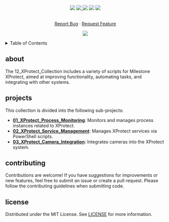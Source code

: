 <!--   my-icons -->
<p align="center">
</a>
    <a href="https://github.com/Pr0xyG33k/12_XProtect_Collection/"><img src="https://img.shields.io/badge/status-update-greengreen.svg?style=for-the-badge"></a>
    <a href="https://github.com/Pr0xyG33k/12_XProtect_Collection/graphs/contributors"><img src="https://img.shields.io/github/contributors/Pr0xyG33k/12_XProtect_Collection?style=for-the-badge">
    <a href="https://github.com/Pr0xyG33k/12_XProtect_Collection/stargazers"><img src="https://img.shields.io/github/stars/Pr0xyG33k/12_XProtect_Collection?style=for-the-badge"></a>
    <a href="https://github.com/Pr0xyG33k/12_XProtect_Collection/network/members"><img src="https://img.shields.io/github/forks/Pr0xyG33k/12_XProtect_Collection.svg?style=for-the-badge"></a>
    <a href="https://github.com/Pr0xyG33k/12_XProtect_Collection/issues"><img src="https://img.shields.io/github/issues/Pr0xyG33k/12_XProtect_Collection.svg?style=for-the-badge"></a>
</p>

<!-- PROJECT LOGO -->
  <p align="center">
    <br />
    <a href="https://github.com/Pr0xyG33k/Milestone_XProtect/issues">Report Bug</a>
    ·
    <a href="https://github.com/Pr0xyG33k/Milestone_XProtect/pulls">Request Feature</a>
  </p>
</div>

<!--   my-ticker -->
<p align="center">
<img src="https://capsule-render.vercel.app/api?type=waving&color=gradient&height=200&section=header&text=XProtect&fontSize=80&fontAlignY=35&animation=twinkling&fontColor=gradient" />
</p>

<!-- TABLE OF CONTENTS -->
<details>
  <summary>Table of Contents</summary>
  <ol>
    <li><a href="#about">about</a></li>
    <li><a href="#projects">projects</a></li>
    <li><a href="#contributing">contributing</a></li>
    <li><a href="#license">license</a></li>
  </ol>
</details>

<!-- ABOUT -->
<h2>about</h2>
<div>
    The 12_XProtect_Collection includes a variety of scripts for Milestone XProtect, aimed at improving functionality, automating tasks, and integrating with other systems.
</div>
<div align="center">
</div>

<!-- PROJECTS -->
<h2 id="projects">projects</h2>
<p>
    This collection is divided into the following sub-projects:
</p>
<ul>
    <li>
        <a href="./01_XProtect_Process_Monitoring/"><strong>01_XProtect_Process_Monitoring</strong></a>: Monitors and manages process instances related to XProtect.
    </li>
    <li>
        <a href="./02_XProtect_Service_Management/"><strong>02_XProtect_Service_Management</strong></a>: Manages XProtect services via PowerShell scripts.
    </li>
    <li>
        <a href="./03_XProtect_Camera_Integration/"><strong>03_XProtect_Camera_Integration</strong></a>: Integrates cameras into the XProtect system.
    </li>
</ul>

<!-- CONTRIBUTING -->
<h2 id="contributing">contributing</h2>
<p>
    Contributions are welcome! If you have suggestions for improvements or new features, feel free to submit an issue or create a pull request. Please follow the contributing guidelines when submitting code.
</p>

<!-- LICENSE -->
<h2 id="license">license</h2>
<p>
    Distributed under the MIT License. See <a href="./LICENSE">LICENSE</a> for more information.
</p>
